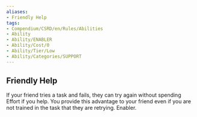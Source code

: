 ```yaml
---
aliases:
- Friendly Help
tags:
- Compendium/CSRD/en/Rules/Abilities
- Ability
- Ability/ENABLER
- Ability/Cost/0
- Ability/Tier/Low
- Ability/Categories/SUPPORT
---
```


  
## Friendly Help  
If your friend tries a task and fails, they can try again without spending Effort if you help. You provide this advantage to your friend even if you are not trained in the task that they are retrying. Enabler. 